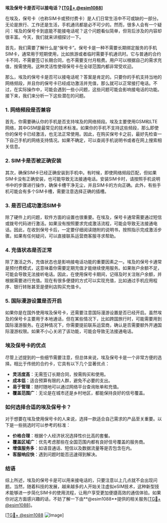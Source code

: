 **埃及保号卡是否可以接电话？[[TG💪+ @esim1088](https://t.me/s/esim1088)]**

在埃及，保号卡（也称SIM卡或预付费卡）是人们日常生活中不可或缺的一部分。无论是旅行、工作还是生活，手机通讯都是必不可少的。然而，很多人会有一个疑问：埃及的保号卡到底能不能接电话呢？这个问题看似简单，但背后涉及的内容却很丰富。今天，我们就来详细探讨一下。

首先，我们需要了解什么是“保号卡”。保号卡是一种不需要长期绑定服务的手机SIM卡，通常用于短期使用，比如旅游或者临时需要手机通讯时。它与普通的合约卡不同，不需要签订长期合同，也不需要支付月租费。用户可以根据自己的需求充值，按需使用。这种灵活性使得保号卡在全球范围内都非常受欢迎。

那么，埃及的保号卡是否可以接电话呢？答案是肯定的。只要你的手机支持当地的网络频段，并且你的保号卡已经成功激活并充值，那么就可以正常接打电话。不过，在实际操作中，可能会遇到一些小问题，这些问题可能会影响接电话的功能。接下来，我们来分析一下这些潜在的问题。

### 1. 网络频段是否兼容

首先，你需要确认你的手机是否支持埃及的网络频段。埃及主要使用GSM和LTE网络，其中GSM是最常见的技术标准。如果你的手机不支持这些频段，那么即使你的保号卡已经激活，也无法正常使用。因此，在购买保号卡之前，最好先检查一下自己手机的网络支持情况。如果不确定，可以查阅手机说明书或者在网上搜索相关信息。

### 2. SIM卡是否被正确安装

其次，确保SIM卡已经正确安装到手机中。有时候，即使网络频段匹配，但如果SIM卡没有正确安装，也可能导致无法接通电话。安装SIM卡时，请按照手机说明书中的步骤进行操作，确保卡槽干净无尘，并且SIM卡的方向正确。此外，有些手机可能会有多个SIM卡槽，需要注意选择正确的插槽。

### 3. 是否已成功激活SIM卡

除了硬件上的问题，软件方面的设置也很重要。在埃及，保号卡通常需要通过短信或拨号代码进行激活。如果没有按照要求完成激活流程，可能会导致无法接通电话。因此，在收到保号卡后，一定要仔细阅读随附的说明书，按照指示完成激活步骤。如果有任何疑问，可以直接联系运营商客服寻求帮助。

### 4. 充值状态是否正常

除了激活之外，充值状态也是影响接电话功能的重要因素之一。埃及的保号卡通常是预付费模式，这意味着你需要定期充值才能继续使用服务。如果账户余额不足，可能会导致无法接听电话。因此，在使用保号卡期间，记得及时关注账户余额，并根据需要进行充值。现在有很多便捷的方式可以实现充值，比如通过手机应用程序、银行转账甚至是便利店购买充值卡。

### 5. 国际漫游设置是否开启

如果你是在国外使用埃及保号卡，还需要注意国际漫游设置是否已经开启。虽然埃及的保号卡主要用于本地通话，但在某些情况下，比如跨国旅行时，可能需要用到国际漫游服务。在这种情况下，你需要提前联系运营商，确认是否需要额外开通国际漫游权限。如果不小心关闭了该功能，可能会导致无法接通电话。

### 埃及保号卡的优点

尽管上述提到的一些细节需要注意，但总体来说，埃及保号卡是一个非常方便的选择。相比于传统的合约卡，它具有以下几个显著优点：

- **灵活度高**：无需签订长期合同，按需购买和使用。
- **成本低**：适合预算有限的人群，避免不必要的支出。
- **易于管理**：随时随地可以通过网络平台查询账单和充值。
- **覆盖范围广**：无论是在城市还是乡村地区，都能保持良好的信号覆盖。

### 如何选择合适的埃及保号卡？

对于想要在埃及使用保号卡的人来说，选择一款适合自己需求的产品至关重要。以下是一些挑选时可以参考的标准：

- **价格合理**：根据个人经济状况选择性价比高的套餐。
- **覆盖区域广**：优先考虑那些在全国范围内都有良好信号覆盖的服务商。
- **增值服务多**：如语音通话、短信以及数据流量等是否包含在内。
- **客服响应快**：遇到问题时能否迅速得到解决。

### 结语

综上所述，埃及的保号卡是可以用来接电话的，只要注意以上几点就不会出现问题。当然，随着科技的发展，越来越多的人开始关注虚拟eSIM技术，这种新型技术能够进一步简化SIM卡的使用流程，让用户享受更加便捷高效的通信体验。如果你对这方面感兴趣的话，不妨了解一下由**@esim1088**提供的相关服务[[TG💪+ @esim1088](https://t.me/s/esim1088)]。

[[TG💪+ @esim1088](https://t.me/s/esim1088) ![Image](https://i.postimg.cc/4NQfJmqS/Snipaste-2025-05-13-00-14-12.png)]